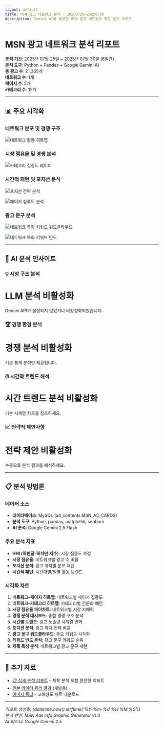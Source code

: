 ```yaml
---
layout: default
title: MSN 광고 네트워크 분석 - 20250725~20250730
description: Gemini AI를 활용한 MSN 광고 네트워크 종합 분석 리포트
---
```


# MSN 광고 네트워크 분석 리포트

**분석 기간**: 2025년 07월 25일 ~ 2025년 07월 30일 (6일간)  
**분석 도구**: Python + Pandas + Google Gemini AI  
**총 광고 수**: 21,365개  
**네트워크 수**: 1개  
**페이지 수**: 5개  
**카테고리 수**: 12개  

---

## 📊 주요 시각화

### 네트워크 분포 및 경쟁 구조

![네트워크 활동 히트맵](images/network_activity_heatmap_taboola_2025-07-25_2025-07-30.png)

### 시장 점유율 및 경쟁 분석

![카테고리 집중도 레이더](images/category_concentration_radar_taboola_2025-07-25_2025-07-30.png)

### 시간적 패턴 및 포지션 분석

![포지션 전략 분석](images/position_strategy_analysis_taboola_2025-07-25_2025-07-30.png)

![페이지 침투도 분석](images/page_penetration_chart_taboola_2025-07-25_2025-07-30.png)

### 광고 문구 분석

![네트워크 특화 키워드 워드클라우드](images/title_wordcloud_taboola_2025-07-25_2025-07-30.png)

![네트워크 특화 키워드 빈도](images/keyword_frequency_taboola_2025-07-25_2025-07-30.png)

---

## 🤖 AI 분석 인사이트

### 💡 시장 구조 분석

# LLM 분석 비활성화

Gemini API가 설정되지 않았거나 비활성화되었습니다.

### 🏆 경쟁 환경 분석

# 경쟁 분석 비활성화

기본 통계 분석만 제공됩니다.

### ⏰ 시간적 트렌드 해석

# 시간 트렌드 분석 비활성화

기본 시계열 차트를 참조하세요.

### 📈 전략적 제안사항

# 전략 제안 비활성화

수동으로 분석 결과를 해석하세요.

---

## 📋 분석 방법론

### 데이터 소스
- **데이터베이스**: MySQL (ad_contents.MSN_AD_CARDS)
- **분석 도구**: Python, pandas, matplotlib, seaborn
- **AI 분석**: Google Gemini 2.5 Flash

### 주요 분석 지표
- **HHI (허핀달-허쉬만 지수)**: 시장 집중도 측정
- **시장 점유율**: 네트워크별 광고 수 비율  
- **포지션 분석**: 광고 위치별 분포 패턴
- **시간적 패턴**: 시간대별/일별 활동 트렌드

### 시각화 차트
1. **네트워크-페이지 히트맵**: 네트워크별 페이지 집중도
2. **네트워크-카테고리 히트맵**: 카테고리별 전문화 패턴
3. **시장 점유율 파이차트**: 네트워크별 시장 지배력
4. **경쟁 분석 대시보드**: 종합 경쟁 구조 분석
5. **시간별 트렌드**: 광고 노출량 시계열 변화
6. **포지션 분석**: 광고 위치 전략 비교
7. **광고 문구 워드클라우드**: 주요 키워드 시각화
8. **키워드 빈도 분석**: 광고 문구 키워드 순위
9. **제목 특성 분석**: 네트워크별 광고 문구 패턴

---

## 🔗 추가 자료

- [📋 상세 분석 리포트](./report.md) - 제목 분석 포함 완전한 리포트
- [원본 데이터 쿼리 결과](./raw_data_summary.json) (개발용)
- [이미지 폴더](./images/) - 고해상도 차트 다운로드

---

*리포트 생성일: {datetime.now().strftime('%Y-%m-%d %H:%M:%S')}*  
*분석 엔진: MSN Ads Info Graphic Generator v1.0*  
*AI 파트너: Google Gemini 2.5*
